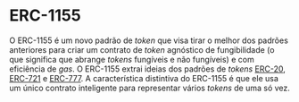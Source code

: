 # ERC-1155

O ERC-1155 é um novo padrão de _token_ que visa tirar o melhor dos padrões anteriores para criar um contrato de _token_ agnóstico de fungibilidade (o que significa que abrange _tokens_ fungíveis e não fungíveis) e com eficiência de _gas_. O ERC-1155 extrai ideias dos padrões de _tokens_ [ERC-20](ERC-20.md), [ERC-721](ERC-721.md) e [ERC-777](ERC-777.md). A característica distintiva do ERC-1155 é que ele usa um único contrato inteligente para representar vários _tokens_ de uma só vez. 
